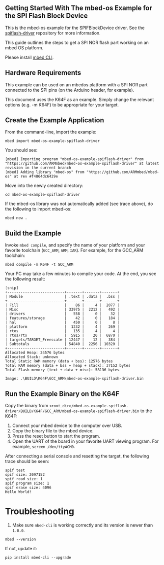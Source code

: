 ## Getting Started With The mbed-os Example for the SPI Flash Block Device 

This is the mbed-os example for the SPIFBlockDevice driver. 
See the [spiflash-driver](https://github.com/armmbed/spiflash-driver) repository for more information.

This guide outlines the steps to get a SPI NOR flash part working on an mbed OS platform.

Please install [mbed CLI](https://github.com/ARMmbed/mbed-cli#installing-mbed-cli).

## Hardware Requirements

This example can be used on an mbedos platform with a SPI NOR part connected to the SPI pins (on the Arduino header, for example).

This document uses the K64F as an example. Simply change the relevant options (e.g. -m K64F) to be appropriate for your target.

## Create the Example Application

From the command-line, import the example:

```
mbed import mbed-os-example-spiflash-driver
```

You should see: 

	[mbed] Importing program "mbed-os-example-spiflash-driver" from "https://github.com/ARMmbed/mbed-os-example-spiflash-driver" at latest revision in the current branch
	[mbed] Adding library "mbed-os" from "https://github.com/ARMmbed/mbed-os" at rev #f4864dc6429e

Move into the newly created directory:

```
cd mbed-os-example-spiflash-driver
```
	
If the mbed-os library was not automatically added (see trace above), do the following to import mbed-os:

```
mbed new .
```


## Build the Example

Invoke `mbed compile`, and specify the name of your platform and your favorite toolchain (`GCC_ARM`, `ARM`, `IAR`). For example, for the GCC_ARM toolchain:

```
mbed compile -m K64F -t GCC_ARM
```

Your PC may take a few minutes to compile your code. At the end, you see the following result:

	[snip]
	+--------------------------+-------+-------+-------+
	| Module                   | .text | .data |  .bss |
	+--------------------------+-------+-------+-------+
	| Fill                     |    86 |     4 |  2077 |
	| Misc                     | 33975 |  2212 |   492 |
	| drivers                  |   558 |     0 |    32 |
	| features/storage         |    42 |     0 |   184 |
	| hal                      |   450 |     0 |     8 |
	| platform                 |  1232 |     4 |   269 |
	| rtos                     |   135 |     4 |     4 |
	| rtos/rtx                 |  5915 |    20 |  6870 |
	| targets/TARGET_Freescale | 12447 |    12 |   384 |
	| Subtotals                | 54840 |  2256 | 10320 |
	+--------------------------+-------+-------+-------+
	Allocated Heap: 24576 bytes
	Allocated Stack: unknown
	Total Static RAM memory (data + bss): 12576 bytes
	Total RAM memory (data + bss + heap + stack): 37152 bytes
	Total Flash memory (text + data + misc): 58136 bytes
	
	Image: .\BUILD\K64F\GCC_ARM\mbed-os-example-spiflash-driver.bin	
	
	
## <a name="run-the-example-binary-on-the-k64f"></a> Run the Example Binary on the K64F 

Copy the binary from `<root_dir>/mbed-os-example-spiflash-driver/BUILD/K64F/GCC_ARM/mbed-os-example-spiflash-driver.bin` to the K64F:

1. Connect your mbed device to the computer over USB.
1. Copy the binary file to the mbed device.
1. Press the reset button to start the program.
1. Open the UART of the board in your favorite UART viewing program. For example, `screen /dev/ttyACM0`.

After connecting a serial console and resetting the target, the following trace should be seen:

	spif test
	spif size: 2097152
	spif read size: 1
	spif program size: 1
	spif erase size: 4096
	Hello World!


# Troubleshooting

1. Make sure `mbed-cli` is working correctly and its version is newer than `1.0.0`.

 ```
 mbed --version
 ```

 If not, update it:

 ```
 pip install mbed-cli --upgrade
 ```
 
